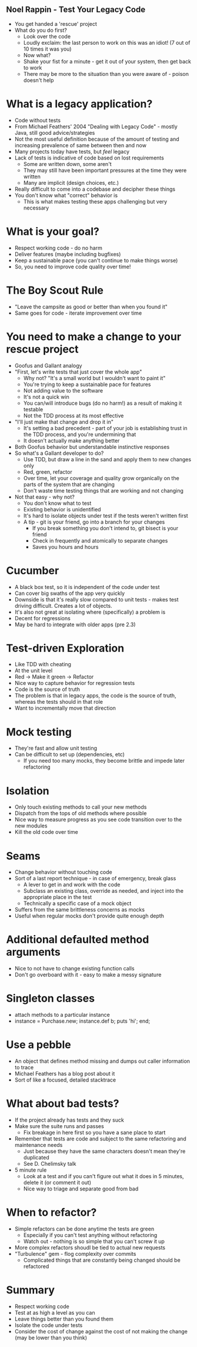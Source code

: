 ## Noel Rappin - Test Your Legacy Code

- You get handed a 'rescue' project
- What do you do first?
  - Look over the code
  - Loudly exclaim: the last person to work on this was an idiot! (7 out of 10 times it was you)
  - Now what?
  - Shake your fist for a minute - get it out of your system, then get back to work
  - There may be more to the situation than you were aware of - poison doesn't help

# What is a legacy application?
- Code without tests
- From Michael Feathers' 2004 "Dealing with Legacy Code" - mostly Java, still good advice/strategies
- Not the most useful definition because of the amount of testing and increasing prevalence of same between then and now
- Many projects today have tests, but *feel* legacy
- Lack of tests is indicative of code based on lost requirements
  - Some are written down, some aren't
  - They may still have been important pressures at the time they were written
  - Many are implicit (design choices, etc.)
- Really difficult to come into a codebase and decipher these things
- You don't know what "correct" behavior is
  - This is what makes testing these apps challenging but very necessary
  
# What is your goal?
- Respect working code - do no harm
- Deliver features (maybe including bugfixes)
- Keep a sustainable pace (you can't continue to make things worse)
- So, you need to improve code quality over time!

# The Boy Scout Rule
- "Leave the campsite as good or better than when you found it"
- Same goes for code - iterate improvement over time

# You need to make a change to your rescue project
- Goofus and Gallant analogy
- "First, let's write tests that just cover the whole app"
  - Why not?  "It's a small world but I wouldn't want to paint it"
  - You're trying to keep a sustainable pace for features
  - Not adding value to the software
  - It's not a quick win
  - You can/will introduce bugs (do no harm!) as a result of making it testable
  - Not the TDD process at its most effective
- "I'll just make that change and drop it in"
  - It's setting a bad precedent - part of your job is establishing trust in the TDD process, and you're undermining that
  - It doesn't actually make anything better
- Both Goofus behavior but understandable instinctive responses
- So what's a Gallant developer to do?
  - Use TDD, but draw a line in the sand and apply them to new changes only
  - Red, green, refactor
  - Over time, let your coverage and quality grow organically on the parts of the system that are changing
  - Don't waste time testing things that are working and not changing
- Not that easy - why not?
  - You don't know what to test
  - Existing behavior is unidentified
  - It's hard to isolate objects under test if the tests weren't written first
  - A tip - git is your friend, go into a branch for your changes
    - If you break something you don't intend to, git bisect is your friend
    - Check in frequently and atomically to separate changes
    - Saves you hours and hours

# Cucumber
- A black box test, so it is independent of the code under test
- Can cover big swaths of the app very quickly
- Downside is that it's really slow compared to unit tests - makes test driving difficult.  Creates a lot of objects.
- It's also not great at isolating where (specifically) a problem is
- Decent for regressions
- May be hard to integrate with older apps (pre 2.3)

# Test-driven Exploration
- Like TDD with cheating
- At the unit level
- Red -> Make it green -> Refactor
- Nice way to capture behavior for regression tests
-  Code is the source of truth
  - The problem is that in legacy apps, the code is the source of truth, whereas the tests should in that role
  - Want to incrementally move that direction

# Mock testing
- They're fast and allow unit testing
- Can be difficult to set up (dependencies, etc)
  - If you need too many mocks, they become brittle and impede later refactoring

# Isolation
- Only touch existing methods to call your new methods
- Dispatch from the tops of old methods where possible
- Nice way to measure progress as you see code transition over to the new modules
- Kill the old code over time

# Seams
- Change behavior without touching code
- Sort of a last report technique - in case of emergency, break glass
  - A lever to get in and work with the code
  - Subclass an existing class, override as needed, and inject into the appropriate place in the test
  - Technically a specific case of a mock object
- Suffers from the same brittleness concerns as mocks
- Useful when regular mocks don't provide quite enough depth

# Additional defaulted method arguments
- Nice to not have to change existing function calls
- Don't go overboard with it - easy to make a messy signature

# Singleton classes
- attach methods to a particular instance
- instance = Purchase.new; instance.def b; puts 'hi'; end;

# Use a pebble
- An object that defines method missing and dumps out caller information to trace
- Michael Feathers has a blog post about it
- Sort of like a focused, detailed stacktrace

# What about bad tests?
- If the project already has tests and they suck
- Make sure the suite runs and passes
  - Fix breakage in here first so you have a sane place to start
- Remember that tests are code and subject to the same refactoring and maintenance needs
  - Just because they have the same characters doesn't mean they're duplicated
  - See D. Chelimsky talk
- 5 minute rule
  - Look at a test and if you can't figure out what it does in 5 minutes, delete it (or comment it out)
  - Nice way to triage and separate good from bad
# When to refactor?
- Simple refactors can be done anytime the tests are green
  - Especially if you can't test anything without refactoring
  - Watch out - nothing is so simple that you can't screw it up
- More complex refactors shoudl be tied to actual new requests
- "Turbulence" gem - flog complexity over commits
  - Complicated things that are constantly being changed should be refactored
  
# Summary
- Respect working code
- Test at as high a level as you can
- Leave things better than you found them
- Isolate the code under tests
- Consider the cost of change against the cost of not making the change (may be lower than you think)